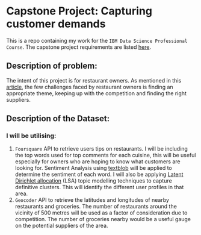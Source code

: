# Capstone Project: Capturing customer demands

This is a repo containing my work for the `IBM Data Science Professional Course`. The capstone project requirements are listed [here](https://www.coursera.org/learn/applied-data-science-capstone/peer/60zST/capstone-project-the-battle-of-neighborhoods-week-1).

## Description of problem:
The intent of this project is for restaurant owners. As mentioned in this [article](https://www.entrepreneur.com/article/306018), the few challenges faced by restaurant owners is finding an appropriate theme, keeping up with the competition and finding the right suppliers.

## Description of the Dataset:
### I will be utilising:
1. `Foursquare` API to retrieve users tips on restaurants. I will be including the top words used for top comments for each cuisine, this will be useful especially for owners who are hoping to know what customers are looking for. Sentiment Analysis using [textblob](https://github.com/sloria/TextBlob) will be applied to determine the sentiment of each word. I will also be applying [Latent Dirichlet allocation](https://en.wikipedia.org/wiki/Latent_Dirichlet_allocation) (LSA) topic modelling techniques to capture definitive clusters. This will identify the different user profiles in that area.
2. `Geocoder` API to retrieve the latitudes and longitudes of nearby restaurants and groceries. The number of restaurants around the vicinity of 500 metres will be used as a factor of consideration due to competition. The number of groceries nearby would be a useful gauge on the potential suppliers of the area.
